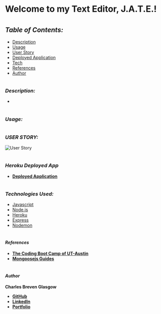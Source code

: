 # **Welcome to my Text Editor, J.A.T.E.!**

#

## *Table of Contents:*

* [Description](#description)
* [Usage](#usage)
* [User Story](#user-story)
* [Deployed Application](#heroku-deployed-app)
* [Tech](#technologies-used)
* [References](#references)
* [Author](#author)

#

### *Description:*

- 

#

### *Usage:*

#

### *USER STORY:*

![User Story]()

#

### *Heroku Deployed App*

- **[Deployed Application]()**

#

### *Technologies Used:*


* [Javascript](https://www.javascript.com/)
* [Node.js](https://nodejs.org/en/)
* [Heroku](https://www.heroku.com/)
* [Express](https://expressjs.com/)
* [Nodemon](https://nodemon.io/)

#

#### *References*

- **[The Coding Boot Camp of UT-Austin](https://techbootcamps.utexas.edu/coding/)**
- **[Mongoosejs Guides](https://mongoosejs.com/docs/guides.html)**

#

#### *Author*

**Charles Breven Glasgow**

- **[GitHub](https://github.com/Brevenn)**
- **[LinkedIn](https://www.linkedin.com/in/charles-glasgow-7b07a41a3/)**
- **[Portfolio](https://brevenn.github.io/Portfolio-Full-Stack/)**

#